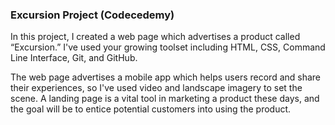 ### Excursion Project (Codecedemy)

In this project, I created a web page which advertises a product called “Excursion.” I've used your growing toolset including HTML, CSS, Command Line Interface, Git, and GitHub.

The web page advertises a mobile app which helps users record and share their experiences, so I've used video and landscape imagery to set the scene. A landing page is a vital tool in marketing a product these days, and the goal will be to entice potential customers into using the product.
